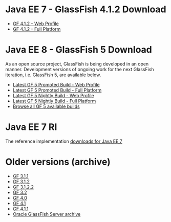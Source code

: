 # Java EE 7 - GlassFish 4.1.2 Download

* [GF 4.1.2 - Web Profile](http://download.java.net/glassfish/4.1.2/release/glassfish-4.1.2-web.zip)
* [GF 4.1.2 - Full Platform](http://download.java.net/glassfish/4.1.2/release/glassfish-4.1.2.zip)

# Java EE 8 - GlassFish 5 Download

As an open source project, GlassFish is being developed in an open manner. Development versions of ongoing work for the next GlassFish iteration, i.e. GlassFish 5, are available below.

* [Latest GF 5 Promoted Build - Web Profile](http://download.oracle.com/glassfish/5.0/promoted/latest-web.zip)
* [Latest GF 5 Promoted Build - Full Platform](http://download.oracle.com/glassfish/5.0/promoted/latest-glassfish.zip)
* [Latest GF 5 Nightly Build - Web Profile](http://download.oracle.com/glassfish/5.0/nightly/latest-web.zip)
* [Latest GF 5 Nightly Build - Full Platform](http://download.oracle.com/glassfish/5.0/nightly/latest-glassfish.zip)
* [Browse all GF 5 available builds](http://download.oracle.com/glassfish/5.0/nightly/)

# Java EE 7 RI #

The reference implementation [downloads for Java EE 7](downloads/ri/index.html)

# Older versions (archive) #

* [GF 3.1.1](http://download.oracle.com/glassfish/3.1.1)
* [GF 3.1.2](http://download.oracle.com/glassfish/3.1.2)
* [GF 3.1.2.2](http://download.oracle.com/glassfish/3.1.2.2)
* [GF 3.2](http://download.oracle.com/glassfish/3.2)
* [GF 4.0](http://download.oracle.com/glassfish/4.0)
* [GF 4.1](http://download.oracle.com/glassfish/4.1)
* [GF 4.1.1](http://download.oracle.com/glassfish/4.1.1)
* [Oracle GlassFish Server archive](http://www.oracle.com/technetwork/java/javaee/downloads/java-archive-downloads-glassfish-419424.html)

